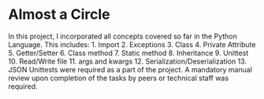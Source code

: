 # Almost a Circle

In this project, I incorporated all concepts covered so far in the Python Language. This includes:
	1. Import
	2. Exceptions
	3. Class
	4. Private Attribute
	5. Getter/Setter
	6. Class method
	7. Static method
	8. Inheritance
	9. Unittest
	10. Read/Write file
	11. args and kwargs
	12. Serialization/Deserialization
	13. JSON
Unittests were required as a part of the project. A mandatory manual review upon completion of the tasks by peers or technical staff was required.
